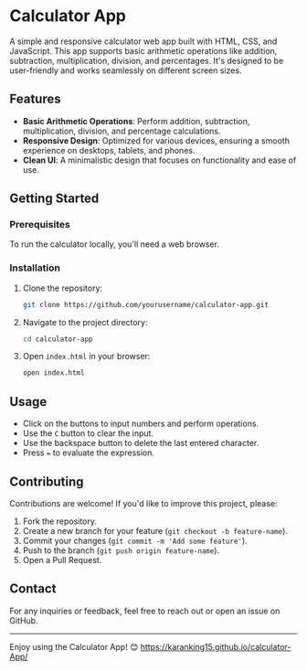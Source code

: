 # Calculator App

A simple and responsive calculator web app built with HTML, CSS, and JavaScript. This app supports basic arithmetic operations like addition, subtraction, multiplication, division, and percentages. It's designed to be user-friendly and works seamlessly on different screen sizes.

## Features
- **Basic Arithmetic Operations**: Perform addition, subtraction, multiplication, division, and percentage calculations.
- **Responsive Design**: Optimized for various devices, ensuring a smooth experience on desktops, tablets, and phones.
- **Clean UI**: A minimalistic design that focuses on functionality and ease of use.


## Getting Started

### Prerequisites
To run the calculator locally, you'll need a web browser.

### Installation
1. Clone the repository:
    ```bash
    git clone https://github.com/yourusername/calculator-app.git
    ```
2. Navigate to the project directory:
    ```bash
    cd calculator-app
    ```
3. Open `index.html` in your browser:
    ```bash
    open index.html
    ```

## Usage
- Click on the buttons to input numbers and perform operations.
- Use the `C` button to clear the input.
- Use the backspace button to delete the last entered character.
- Press `=` to evaluate the expression.

## Contributing
Contributions are welcome! If you'd like to improve this project, please:
1. Fork the repository.
2. Create a new branch for your feature (`git checkout -b feature-name`).
3. Commit your changes (`git commit -m 'Add some feature'`).
4. Push to the branch (`git push origin feature-name`).
5. Open a Pull Request.


## Contact
For any inquiries or feedback, feel free to reach out or open an issue on GitHub.

---

Enjoy using the Calculator App! 😊
https://karanking15.github.io/calculator-App/
